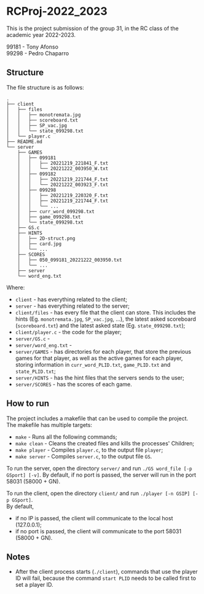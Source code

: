 # RCProj-2022_2023

This is the project submission of the group 31, in the RC class of the academic year 2022-2023.  

99181 - Tony Afonso  
99298 - Pedro Chaparro

## Structure
The file structure is as follows:
```
.
├── client
│   ├── files
│   │   ├── monotremata.jpg
│   │   ├── scoreboard.txt
│   │   ├── SP_vac.jpg
│   │   └── state_099298.txt
│   └── player.c
├── README.md
└── server
    ├── GAMES
    │   ├── 099181
    │   │   ├── 20221219_221841_F.txt
    │   │   └── 20221222_003950_W.txt
    │   ├── 099182
    │   │   ├── 20221219_221744_F.txt
    │   │   └── 20221222_003923_F.txt
    │   ├── 099298
    │   │   ├── 20221219_220320_F.txt
    │   │   ├── 20221219_221744_F.txt
    │   │   └── ...
    │   ├── curr_word_099298.txt
    │   ├── game_099298.txt
    │   └── state_099298.txt
    ├── GS.c
    ├── HINTS
    │   ├── 2D-struct.png
    │   ├── card.jpg
    │   └── ...
    ├── SCORES
    │   ├── 050_099181_20221222_003950.txt
    │   └── ...
    ├── server
    └── word_eng.txt
```

Where:
- `client` - has everything related to the client;
- `server` - has everything related to the server;
- `client/files` - has every file that the client can store. This includes the hints (Eg. `monotremata.jpg`, `SP_vac.jpg`, ...), the latest asked scoreboard (`scoreboard.txt`) and the latest asked state (Eg. `state_099298.txt`);
- `client/player.c` - the code for the player;
- `server/GS.c` -
- `server/word_eng.txt` - 
- `server/GAMES` - has directories for each player, that store the previous games for that player, as well as the active games for each player, storing information in `curr_word_PLID.txt`, `game_PLID.txt` and `state_PLID.txt`;
- `server/HINTS` - has the hint files that the servers sends to the user; 
- `server/SCORES` - has the scores of each game.

## How to run

The project includes a makefile that can be used to compile the project.  
The makefile has multiple targets:
- `make` - Runs all the following commands;
- `make clean` - Cleans the created files and kills the processes' Children;
- `make player` - Compiles `player.c`, to the output file `player`;
- `make server` - Compiles `server.c`, to the output file `GS`.

To run the server, open the directory `server/` and run `./GS word_file [-p GSport] [-v]`. 
By default, if no port is passed, the server will run in the port 58031 (58000 + GN).  

To run the client, open the directory `client/` and run `./player [-n GSIP] [-p GSport]`.  
By default, 
- if no IP is passed, the client will communicate to the local host (127.0.0.1);
- if no port is passed, the client will communicate to the port 58031 (58000 + GN).  


## Notes
- After the client process starts (`./client`), commands that use the player ID will fail, because the command `start PLID` needs to be called first to set a player ID.